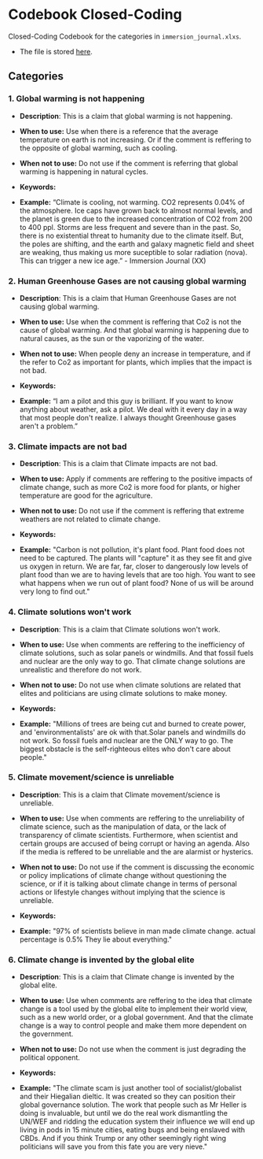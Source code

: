# Codebook Closed-Coding

Closed-Coding Codebook for the categories in `immersion_journal.xlxs`. 

- The file is stored [here](#immersion-channel).

## Categories

### 1. Global warming is not happening
- **Description**: This is a claim that global warming is not happening.

- **When to use:** Use when there is a reference that the average temperature on earth is not increasing. Or if the comment is reffering to the opposite of global warming, such as cooling.

- **When not to use:**  Do not use if the comment is referring that global warming is happening in natural cycles.

- **Keywords:**

- **Example:**  “Climate is cooling, not warming. CO2 represents 0.04\% of the atmosphere. Ice caps have grown back to almost normal levels, and the planet is green due to the increased concentration of CO2 from 200 to 400 ppl. Storms are less frequent and severe than in the past. So, there is no existential threat to humanity due to the climate itself. But, the poles are shifting, and the earth and galaxy magnetic field and sheet are weaking, thus making us more suceptible to solar radiation (nova). This can trigger a new ice age.” - Immersion Journal (XX)


### 2. Human Greenhouse Gases are not causing global warming
- **Description**: This is a claim that Human Greenhouse Gases are not causing global warming.

- **When to use:** Use when the comment is reffering that Co2 is not the cause of global warming. And that global warming is happening due to natural causes, as the sun or the vaporizing of the water.

- **When not to use:** When people deny an increase in temperature, and if the refer to Co2 as important for plants, which implies that the impact is not bad.

- **Keywords:**

- **Example:** “I am a pilot and this guy is brilliant. If you want to know anything about weather,  ask a pilot. We deal with it every day in a way that most people don't realize. I always thought Greenhouse gases aren't a problem.”


### 3. Climate impacts are not bad
- **Description**: This is a claim that Climate impacts are not bad.

- **When to use:** Apply if comments are reffering to the positive impacts of climate change, such as more Co2 is more food for plants, or higher temperature are good for the agriculture.

- **When not to use:** Do not use if the comment is reffering that extreme weathers are not related to climate change.

- **Keywords:**

- **Example:** "Carbon is not pollution, it's plant food. Plant food does not need to be captured. The plants will "capture" it as they see fit and give us oxygen in return. We are far, far, closer to dangerously low levels of plant food than we are to having levels that are too high. You want to see what happens when we run out of plant food? None of us will be around very long to find out."

### 4. Climate solutions won't work
- **Description**: This is a claim that Climate solutions won't work.

- **When to use:** Use when comments are reffering to the inefficiency of climate solutions, such as solar panels or windmills. And that fossil fuels and nuclear are the only way to go. That climate change solutions are unrealistic and therefore do not work.

- **When not to use:** Do not use when climate solutions are related that elites and politicians are using climate solutions to make money.

- **Keywords:**

- **Example:** "Millions of trees are being cut and burned to create power, and 'environmentalists' are ok with that.Solar panels and windmills do not work. So fossil fuels and nuclear are the ONLY way to go. The biggest obstacle is the self-righteous elites who don't care about people."

### 5. Climate movement/science is unreliable
- **Description**: This is a claim that Climate movement/science is unreliable.

- **When to use:** Use when comments are reffering to the unreliability of climate science, such as the manipulation of data, or the lack of transparency of climate scientists. Furthermore, when scientist and certain groups are accused of being corrupt or having an agenda. Also if the media is reffered to be unreliable and the are alarmist or hysterics.

- **When not to use:** Do not use if the comment is discussing the economic or policy implications of climate change without questioning the science, or if it is talking about climate change in terms of personal actions or lifestyle changes without implying that the science is unreliable.

- **Keywords:**

- **Example:** "97% of scientists believe in man made climate change. actual percentage is 0.5% They lie about everything."

### 6. Climate change is invented by the global elite
- **Description**: This is a claim that Climate change is invented by the global elite.

- **When to use:** Use when comments are reffering to the idea that climate change is a tool used by the global elite to implement their world view, such as a new world order, or a global government. And that the climate change is a way to control people and make them more dependent on the government.

- **When not to use:** Do not use when the comment is just degrading the political opponent.

- **Keywords:**

- **Example:** "The climate scam is just another tool of socialist/globalist and their Hiegalian dieltic. It was created so they can position their global governance solution. The work that people such as Mr Heller is doing is invaluable, but until we do the real work dismantling the UN/WEF and ridding the education system their influence we will end up living in pods in 15 minute cities, eating bugs and being enslaved with CBDs. And if you think Trump or any other seemingly right wing politicians will save you from this fate you are very nieve."
